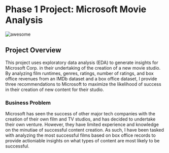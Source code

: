 # Phase 1 Project: Microsoft Movie Analysis

![awesome](https://raw.githubusercontent.com/learn-co-curriculum/dsc-phase-1-project-v2-4/master/awesome.gif)

## Project Overview

This project uses exploratory data analysis (EDA) to generate insights for Microsoft Corp. in their undertaking of the creation of a new movie studio. By analyzing film runtimes, genres, ratings, number of ratings, and box office revenues from an IMDb dataset and a box office dataset, I provide three recommendations to Microsoft to maximize the likelihood of success in their creation of new content for their studio.

### Business Problem

Microsoft has seen the success of other major tech companies with the creation of their own film and TV studios, and has decided to undertake their own venture. However, they have limited experience and knowledge on the minutiae of successful content creation. As such, I have been tasked with analyzing the most successful films based on box office records to provide actioniable insights on what types of content are most likely to be successful.


